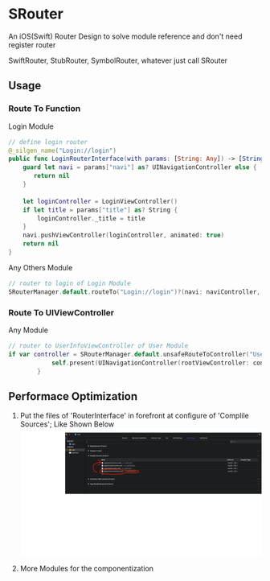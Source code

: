 # SRouter
An iOS(Swift) Router Design to solve module reference and don't need register router

SwiftRouter, StubRouter, SymbolRouter, whatever just call SRouter


## Usage

### Route To Function

Login Module
```swift
// define login router
@_silgen_name("Login://login")
public func LoginRouterInterface(with params: [String: Any]) -> [String: Any]? {
    guard let navi = params["navi"] as? UINavigationController else {
       return nil
    }
    
    let loginController = LoginViewController()
    if let title = params["title"] as? String {
        loginController._title = title
    }
    navi.pushViewController(loginController, animated: true)
    return nil
}

```

Any Others Module

```swift
// router to login of Login Module
SRouterManager.default.routeTo("Login://login")?(navi: naviController, title: "登录🚀🚀🚀", others: "Any others params...")
```

### Route To UIViewController

Any Module

```swift
// router to UserInfoViewController of User Module
if var controller = SRouterManager.default.unsafeRouteToController("User.UserInfoViewController") {
            self.present(UINavigationController(rootViewController: controller.`init`()), animated: true, completion: nil)
        }
```


## Performace Optimization

1. Put the files of 'RouterInterface' in forefront at configure of 'Complile Sources'; Like Shown Below   
![](https://github.com/TannerJin/SRouter/blob/master/images/Performance%20optimization-1.png)   

2. More Modules for the componentization
